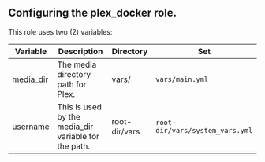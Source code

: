## Configuring the plex_docker role.
This role uses two (2) variables:

| Variable  | Description                                          | Directory         | Set                                 |
|-----------|------------------------------------------------------|-------------------|-------------------------------------|
| media_dir | The media directory path for Plex.                   | vars/             | `vars/main.yml`                     |
| username  | This is used by the media_dir variable for the path. | root-dir/vars     | `root-dir/vars/system_vars.yml`     |
